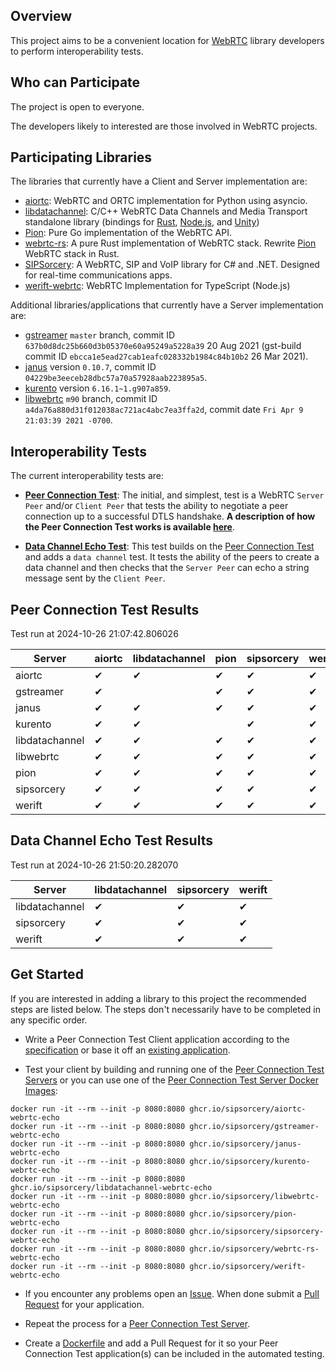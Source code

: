 ## Overview

This project aims to be a convenient location for [WebRTC](https://www.w3.org/TR/webrtc/) library developers to perform interoperability tests.

## Who can Participate

The project is open to everyone.

The developers likely to interested are those involved in WebRTC projects.

## Participating Libraries

The libraries that currently have a Client and Server implementation are:

 - [aiortc](https://github.com/aiortc/aiortc): WebRTC and ORTC implementation for Python using asyncio.
 - [libdatachannel](https://github.com/paullouisageneau/libdatachannel): C/C++ WebRTC Data Channels and Media Transport standalone library (bindings for [Rust](https://github.com/lerouxrgd/datachannel-rs), [Node.js](https://github.com/murat-dogan/node-datachannel), and [Unity](https://github.com/hanseuljun/datachannel-unity))
 - [Pion](https://github.com/pion/webrtc): Pure Go implementation of the WebRTC API.
 - [webrtc-rs](https://github.com/webrtc-rs/webrtc): A pure Rust implementation of WebRTC stack. Rewrite [Pion](https://github.com/pion/webrtc) WebRTC stack in Rust.
 - [SIPSorcery](https://github.com/sipsorcery-org/sipsorcery): A WebRTC, SIP and VoIP library for C# and .NET. Designed for real-time communications apps.
 - [werift-webrtc](https://github.com/shinyoshiaki/werift-webrtc): WebRTC Implementation for TypeScript (Node.js)

Additional libraries/applications that currently have a Server implementation are:

  - [gstreamer](https://gstreamer.freedesktop.org/) `master` branch, commit ID `637b0d8dc25b660d3b05370e60a95249a5228a39` 20 Aug 2021 (gst-build commit ID `ebcca1e5ead27cab1eafc028332b1984c84b10b2` 26 Mar 2021).
  - [janus](https://janus.conf.meetecho.com/) version `0.10.7`, commit ID `04229be3eeceb28dbc57a70a57928aab223895a5`.
  - [kurento](https://www.kurento.org/) version `6.16.1~1.g907a859`.
  - [libwebrtc](https://webrtc.googlesource.com/src/) `m90` branch, commit ID `a4da76a880d31f012038ac721ac4abc7ea3ffa2d`, commit date `Fri Apr 9 21:03:39 2021 -0700`.

## Interoperability Tests

The current interoperability tests are:

 - **[Peer Connection Test](doc/PeerConnectionTestSpecification.md)**: The initial, and simplest, test is a WebRTC `Server Peer` and/or `Client Peer` that tests the ability to negotiate a peer connection up to a successful DTLS handshake. **A description of how the Peer Connection Test works is available [here](doc/PeerConnectionTestSpecification.md)**.

 - **[Data Channel Echo Test](doc/DataChannelEchoTestSpecification.md)**: This test builds on the [Peer Connection Test](doc/PeerConnectionTestSpecification.md) and adds a `data channel` test. It tests the ability of the peers to create a data channel and then checks that the `Server Peer` can echo a string message sent by the `Client Peer`.

## Peer Connection Test Results
Test run at 2024-10-26 21:07:42.806026

| Server       | aiortc | libdatachannel | pion | sipsorcery | werift |
|--------|--------|--------|--------|--------|--------|
| aiortc       | ✔      | ✔      | ✔      | ✔      | ✔      |
| gstreamer    | ✔      |        | ✔      | ✔      | ✔      |
| janus        | ✔      | ✔      | ✔      | ✔      | ✔      |
| kurento      | ✔      | ✔      |        | ✔      | ✔      |
| libdatachannel | ✔      | ✔      | ✔      | ✔      | ✔      |
| libwebrtc    | ✔      | ✔      | ✔      | ✔      | ✔      |
| pion         | ✔      | ✔      | ✔      | ✔      | ✔      |
| sipsorcery   | ✔      | ✔      | ✔      | ✔      | ✔      |
| werift       | ✔      | ✔      | ✔      | ✔      | ✔      |
## Data Channel Echo Test Results
Test run at 2024-10-26 21:50:20.282070

| Server       | libdatachannel | sipsorcery | werift |
|--------|--------|--------|--------|
| libdatachannel | ✔      | ✔      | ✔      |
| sipsorcery   | ✔      | ✔      | ✔      |
| werift       | ✔      | ✔      | ✔      |
## Get Started

If you are interested in adding a library to this project the recommended steps are listed below. The steps don't necessarily have to be completed in any specific order.

 - Write a Peer Connection Test Client application according to the [specification](doc/EchoTestSpecification.md#client-peer-operation) or base it off an [existing application](doc/EchoTestSpecification.md#view-the-code).

 - Test your client by building and running one of the [Peer Connection Test Servers](https://github.com/sipsorcery/webrtc-echoes/blob/master/doc/EchoTestSpecification.md#view-the-code) or you can use one of the [Peer Connection Test Server Docker Images](https://github.com/sipsorcery?tab=packages&q=webrtc):

````
docker run -it --rm --init -p 8080:8080 ghcr.io/sipsorcery/aiortc-webrtc-echo
docker run -it --rm --init -p 8080:8080 ghcr.io/sipsorcery/gstreamer-webrtc-echo
docker run -it --rm --init -p 8080:8080 ghcr.io/sipsorcery/janus-webrtc-echo
docker run -it --rm --init -p 8080:8080 ghcr.io/sipsorcery/kurento-webrtc-echo
docker run -it --rm --init -p 8080:8080 ghcr.io/sipsorcery/libdatachannel-webrtc-echo
docker run -it --rm --init -p 8080:8080 ghcr.io/sipsorcery/libwebrtc-webrtc-echo
docker run -it --rm --init -p 8080:8080 ghcr.io/sipsorcery/pion-webrtc-echo
docker run -it --rm --init -p 8080:8080 ghcr.io/sipsorcery/sipsorcery-webrtc-echo
docker run -it --rm --init -p 8080:8080 ghcr.io/sipsorcery/webrtc-rs-webrtc-echo
docker run -it --rm --init -p 8080:8080 ghcr.io/sipsorcery/werift-webrtc-echo
````

- If you encounter any problems open an [Issue](https://github.com/sipsorcery/webrtc-echoes/issues). When done submit a [Pull Request](https://github.com/sipsorcery/webrtc-echoes/pulls) for your application.

- Repeat the process for a [Peer Connection Test Server](doc/PeerConnectionTestSpecification.md#server-peer-operation).

- Create a [Dockerfile](doc/EchoTestDockerRequirements.md) and add a Pull Request for it so your Peer Connection Test application(s) can be included in the automated testing.
